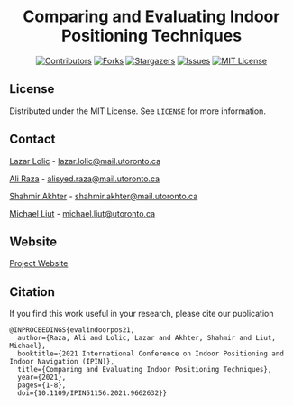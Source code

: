 <div align="center">

# Comparing and Evaluating Indoor Positioning Techniques

[![Contributors][contributors-shield]][contributors-url]
[![Forks][forks-shield]][forks-url]
[![Stargazers][stars-shield]][stars-url]
[![Issues][issues-shield]][issues-url]
[![MIT License][license-shield]][license-url]

</div>
<!-- LICENSE -->

## License

Distributed under the MIT License. See `LICENSE` for more information.

<!-- CONTACT -->

## Contact

[Lazar Lolic](https://www.linkedin.com/in/lazar-lolic-207779184/) - lazar.lolic@mail.utoronto.ca

[Ali Raza](https://www.linkedin.com/in/ali-raza-6410ba161/) - alisyed.raza@mail.utoronto.ca

[Shahmir Akhter](https://www.linkedin.com/in/shahmir-akhter-80b553194/) - shahmir.akhter@mail.utoronto.ca

[Michael Liut](https://www.michaelliut.ca/) - michael.liut@utoronto.ca

## Website
[Project Website](https://indoorpositioning.github.io/indoorpositioning/index.html)

<!-- MARKDOWN LINKS & IMAGES -->
<!-- https://www.markdownguide.org/basic-syntax/#reference-style-links -->

## Citation
If you find this work useful in your research, please cite our publication
```
@INPROCEEDINGS{evalindoorpos21,
  author={Raza, Ali and Lolic, Lazar and Akhter, Shahmir and Liut, Michael},
  booktitle={2021 International Conference on Indoor Positioning and Indoor Navigation (IPIN)}, 
  title={Comparing and Evaluating Indoor Positioning Techniques}, 
  year={2021},
  pages={1-8},
  doi={10.1109/IPIN51156.2021.9662632}}
```

[contributors-shield]: https://img.shields.io/github/contributors/indoorpositioning/indoorpositioning
[contributors-url]: https://github.com/indoorpositioning/indoorpositioning/graphs/contributors
[forks-shield]: https://img.shields.io/github/forks/indoorpositioning/indoorpositioning
[forks-url]: https://github.com/indoorpositioning/indoorpositioning/network/members
[stars-shield]: https://img.shields.io/github/stars/indoorpositioning/indoorpositioning
[stars-url]: https://github.com/indoorpositioning/indoorpositioning/stargazers
[issues-shield]: https://img.shields.io/github/issues/indoorpositioning/indoorpositioning
[issues-url]: https://github.com/indoorpositioning/indoorpositioning/issues
[license-shield]: https://img.shields.io/github/license/indoorpositioning/indoorpositioning
[license-url]: https://github.com/indoorpositioning/indoorpositioning/master/LICENSE
